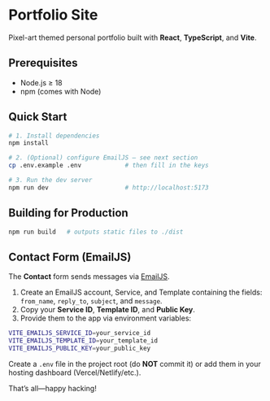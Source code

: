 # Portfolio Site

Pixel-art themed personal portfolio built with **React**, **TypeScript**, and **Vite**.

## Prerequisites

- Node.js ≥ 18
- npm (comes with Node)

## Quick Start

```bash
# 1. Install dependencies
npm install

# 2. (Optional) configure EmailJS – see next section
cp .env.example .env            # then fill in the keys

# 3. Run the dev server
npm run dev                     # http://localhost:5173
```

## Building for Production

```bash
npm run build   # outputs static files to ./dist
```

## Contact Form (EmailJS)

The **Contact** form sends messages via [EmailJS](https://www.emailjs.com/).

1. Create an EmailJS account, Service, and Template containing the fields:
   `from_name`, `reply_to`, `subject`, and `message`.
2. Copy your **Service ID**, **Template ID**, and **Public Key**.
3. Provide them to the app via environment variables:

```bash
VITE_EMAILJS_SERVICE_ID=your_service_id
VITE_EMAILJS_TEMPLATE_ID=your_template_id
VITE_EMAILJS_PUBLIC_KEY=your_public_key
```

Create a `.env` file in the project root (do **NOT** commit it) or add them in your hosting dashboard (Vercel/Netlify/etc.).

That’s all—happy hacking!
